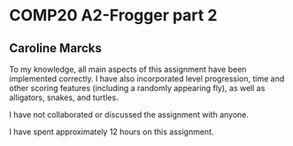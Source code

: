 COMP20 A2-Frogger part 2
========================
Caroline Marcks
---------------

To my knowledge, all main aspects of this assignment have been implemented correctly.
I have also incorporated level progression, time and other scoring features (including
a randomly appearing fly), as well as alligators, snakes, and turtles.

I have not collaborated or discussed the assignment with anyone.

I have spent approximately 12 hours on this assignment.